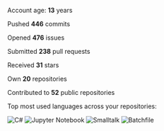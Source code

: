 Account age: **13** years

Pushed **446** commits

Opened **476** issues

Submitted **238** pull requests

Received **31** stars

Own **20** repositories

Contributed to **52** public repositories

Top most used languages across your repositories:

![C#](https://img.shields.io/static/v1?style=flat-square&label=%E2%A0%80&color=555&labelColor=%23178600&message=C%23%EF%B8%B198%25)
![Jupyter Notebook](https://img.shields.io/static/v1?style=flat-square&label=%E2%A0%80&color=555&labelColor=%23DA5B0B&message=Jupyter%20Notebook%EF%B8%B11.3%25)
![Smalltalk](https://img.shields.io/static/v1?style=flat-square&label=%E2%A0%80&color=555&labelColor=%23596706&message=Smalltalk%EF%B8%B10.4%25)
![Batchfile](https://img.shields.io/static/v1?style=flat-square&label=%E2%A0%80&color=555&labelColor=%23C1F12E&message=Batchfile%EF%B8%B10.1%25)
